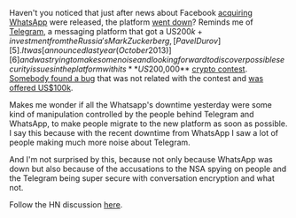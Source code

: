 Haven't you noticed that just after news about Facebook [acquiring][1]
[WhatsApp][2] were released, the platform [went down][3]?
Reminds me of [Telegram][4], a messaging platform that got a US$200k+ investment
from the Russia's Mark Zuckerberg, [Pavel Durov][5].
It was [announced last year (October 2013)][6] and was trying to make some noise
and looking forward to discover possible security issues in the platform with its
**US$200,000** [crypto contest][7]. [Somebody found a bug][8] that was not related with
the contest and [was offered US$100k][9].

Makes me wonder if all the Whatsapp's downtime yesterday were some kind of manipulation
controlled by the people behind Telegram and WhatsApp, to make people
migrate to the new platform as soon as possible. I say this because with the recent
downtime from WhatsApp I saw a lot of people making much more noise about Telegram.

And I'm not surprised by this, because not only because WhatsApp was down but
also because of the accusations to the NSA spying on people and the Telegram being
super secure with conversation encryption and what not.

Follow the HN discussion [here][10].

[1]: http://newsroom.fb.com/News/805/Facebook-to-Acquire-WhatsApp
[2]: http://www.whatsapp.com/
[3]: http://techcrunch.com/2014/02/22/whatsapp-is-down-facebooks-new-acquisition-confirms/
[4]: https://telegram.org
[5]: http://en.wikipedia.org/wiki/Pavel_Durov
[6]: http://techcrunch.com/2013/10/27/meet-telegram-a-secure-messaging-app-from-the-founders-of-vk-russias-largest-social-network/
[7]: https://telegram.org/crypto_contest
[8]: http://habrahabr.ru/post/206900/
[9]: https://vk.com/wall-28261334_241174?reply=241267
[10]: https://news.ycombinator.com/item?id=7289710
